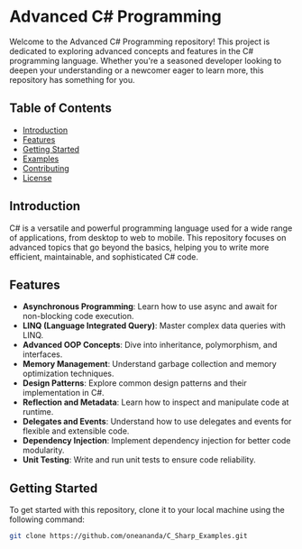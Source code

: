 # Advanced C# Programming

Welcome to the Advanced C# Programming repository! This project is dedicated to exploring advanced concepts and features in the C# programming language. Whether you're a seasoned developer looking to deepen your understanding or a newcomer eager to learn more, this repository has something for you.

## Table of Contents

- [Introduction](#introduction)
- [Features](#features)
- [Getting Started](#getting-started)
- [Examples](#examples)
- [Contributing](#contributing)
- [License](#license)

## Introduction

C# is a versatile and powerful programming language used for a wide range of applications, from desktop to web to mobile. This repository focuses on advanced topics that go beyond the basics, helping you to write more efficient, maintainable, and sophisticated C# code.

## Features

- **Asynchronous Programming**: Learn how to use async and await for non-blocking code execution.
- **LINQ (Language Integrated Query)**: Master complex data queries with LINQ.
- **Advanced OOP Concepts**: Dive into inheritance, polymorphism, and interfaces.
- **Memory Management**: Understand garbage collection and memory optimization techniques.
- **Design Patterns**: Explore common design patterns and their implementation in C#.
- **Reflection and Metadata**: Learn how to inspect and manipulate code at runtime.
- **Delegates and Events**: Understand how to use delegates and events for flexible and extensible code.
- **Dependency Injection**: Implement dependency injection for better code modularity.
- **Unit Testing**: Write and run unit tests to ensure code reliability.

## Getting Started

To get started with this repository, clone it to your local machine using the following command:

```sh
git clone https://github.com/oneananda/C_Sharp_Examples.git
```

